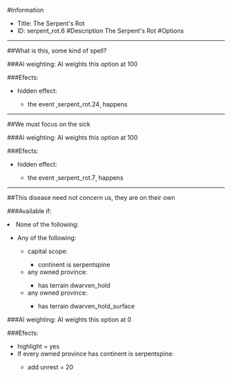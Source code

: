 #Information
 - Title: The Serpent's Rot
 - ID: serpent_rot.6
#Description
The Serpent's Rot
#Options

___
##What is this, some kind of spell?

###AI weighting:
AI weights this option at 100


###Efects:<ul><li>hidden effect:</li><ul><li>the event ˻serpent_rot.24˼ happens</li></ul></ul>

___
##We must focus on the sick

###AI weighting:
AI weights this option at 100


###Efects:<ul><li>hidden effect:</li><ul><li>the event ˻serpent_rot.7˼ happens</li></ul></ul>

___
##This disease need not concern us, they are on their own

###Available if:
<li>None of the following:</li><ul><li>Any of the following:</li><ul><li>capital scope:</li><ul><li>continent is serpentspine</li></ul><li>any owned province:</li><ul><li>has terrain dwarven_hold</li></ul><li>any owned province:</li><ul><li>has terrain dwarven_hold_surface</li></ul></ul></ul>

###AI weighting:
AI weights this option at 0


###Efects:<ul><li>highlight = yes</li><li>If every owned province has continent is serpentspine:</li><ul><li>add unrest = 20</li></ul></ul>
